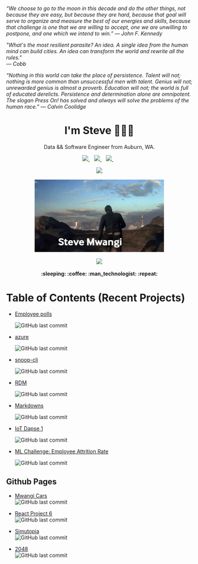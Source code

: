 <h6>
<p>  
“We choose to go to the moon in this decade and do the other things, not because they are easy, but because they are hard, because that goal will serve to organize and measure the best of our energies and skills, because that challenge is one that we are willing to accept, one we are unwilling to postpone, and one which we intend to win.”
― John F. Kennedy

"What's the most resilient parasite? An idea. A single idea from the human mind can build cities. An idea can transform the world and rewrite all the rules."	
― Cobb

“Nothing in this world can take the place of persistence. Talent will not; nothing is more common than unsuccessful men with talent. Genius will not; unrewarded genius is almost a proverb. Education will not; the world is full of educated derelicts. Persistence and determination alone are omnipotent. The slogan Press On! has solved and always will solve the problems of the human race.”
― Calvin Coolidge 
</p>
</h6>

<h1 align='center'>
  I'm Steve 👋👨‍💻
</h1>

<p align='center'>
  Data && Software Engineer from Auburn, WA.
</p>

<p align='center'>

<a href="https://www.linkedin.com/in/stevegmwangi">
    <img src="https://img.shields.io/badge/linkedin-%230077B5.svg?&style=for-the-badge&logo=linkedin&logoColor=white" />
  </a>  

<a href="https://instagram.com/steve.xenios">
    <img src="https://img.shields.io/badge/instagram-%23E4405F.svg?&style=for-the-badge&logo=instagram&logoColor=white" />      
  </a>  

<a href="https://www.facebook.com/stevexenios/">
    <img src="https://img.shields.io/badge/facebook-%231877F2.svg?&style=for-the-badge&logo=facebook&logoColor=white" />
  </a>  
</p>

<p align='center'>
  <a href="#"><img src="https://github-readme-stats.vercel.app/api?username=stevexenios&show_icons=true&count_private=true&theme=dark" width="350"></a>
</p>

<p align='center'>
  <img src="sm.gif" alt="" width="350"/>
</p>

<p align='center'>
  <a href="#"><img src="https://badges.pufler.dev/visits/stevexenios/stevexenios"></a> 
</p>

<p align='center'>
  <strong> :sleeping: :coffee: :man_technologist: :repeat:</strong>
  
<p>

</p>

# Table of Contents (Recent Projects)
* [Employee polls](https://github.com/stevexenios/employee_polls)

  ![GitHub last commit](https://img.shields.io/github/last-commit/stevexenios/employee_polls?color=green&style=for-the-badge)
  
* [azure](https://github.com/stevexenios/azure)

  ![GitHub last commit](https://img.shields.io/github/last-commit/stevexenios/azure?color=green&style=for-the-badge)
* [snoop-cli](https://github.com/stevexenios/snoop-cli)

  ![GitHub last commit](https://img.shields.io/github/last-commit/stevexenios/snoop-cli?color=green&style=for-the-badge)
* [RDM](https://github.com/stevexenios/RDM)

  ![GitHub last commit](https://img.shields.io/github/last-commit/stevexenios/RDM?color=green&style=for-the-badge)
* [Markdowns](https://github.com/stevexenios/MARKDOWNS)

  ![GitHub last commit](https://img.shields.io/github/last-commit/stevexenios/MARKDOWNS?color=blue&style=for-the-badge)
* [IoT Dapse 1](https://github.com/stevexenios/INSIGHT_DAPSE)

  ![GitHub last commit](https://img.shields.io/github/last-commit/stevexenios/INSIGHT_DAPSE?color=green&style=for-the-badge)
* [ML Challenge: Employee Attrition Rate](https://github.com/stevexenios/HE_CHALLENGES)

  ![GitHub last commit](https://img.shields.io/github/last-commit/stevexenios/HE_CHALLENGES?color=green&style=for-the-badge)



## Github Pages

* [Mwangi Cars](https://stevexenios.github.io/MWANGICARS/)
  <br/>
  ![GitHub last commit](https://img.shields.io/github/last-commit/stevexenios/MWANGICARS?color=green&style=for-the-badge)
  


* [React Project 6](https://stevexenios.github.io/project_6_videos/)
  <br/>
  ![GitHub last commit](https://img.shields.io/github/last-commit/stevexenios/project_6_videos?color=green&style=for-the-badge)
  


* [Simutopia](https://stevexenios.github.io/Simutopia/)
  <br/>
  ![GitHub last commit](https://img.shields.io/github/last-commit/stevexenios/Simutopia?color=green&style=for-the-badge)
  

* [2048](https://stevexenios.github.io/2048/)
  <br/>
  ![GitHub last commit](https://img.shields.io/github/last-commit/stevexenios/2048?color=green&style=for-the-badge)
  
